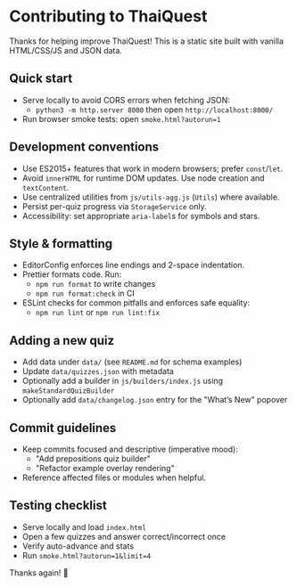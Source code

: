 # Contributing to ThaiQuest

Thanks for helping improve ThaiQuest! This is a static site built with vanilla HTML/CSS/JS and JSON data.

## Quick start

- Serve locally to avoid CORS errors when fetching JSON:
  - `python3 -m http.server 8000` then open `http://localhost:8000/`
- Run browser smoke tests: open `smoke.html?autorun=1`

## Development conventions

- Use ES2015+ features that work in modern browsers; prefer `const`/`let`.
- Avoid `innerHTML` for runtime DOM updates. Use node creation and `textContent`.
- Use centralized utilities from `js/utils-agg.js` (`Utils`) where available.
- Persist per-quiz progress via `StorageService` only.
- Accessibility: set appropriate `aria-label`s for symbols and stars.

## Style & formatting

- EditorConfig enforces line endings and 2-space indentation.
- Prettier formats code. Run:
  - `npm run format` to write changes
  - `npm run format:check` in CI
- ESLint checks for common pitfalls and enforces safe equality:
  - `npm run lint` or `npm run lint:fix`

## Adding a new quiz

- Add data under `data/` (see `README.md` for schema examples)
- Update `data/quizzes.json` with metadata
- Optionally add a builder in `js/builders/index.js` using `makeStandardQuizBuilder`
- Optionally add `data/changelog.json` entry for the "What’s New" popover

## Commit guidelines

- Keep commits focused and descriptive (imperative mood):
  - "Add prepositions quiz builder"
  - "Refactor example overlay rendering"
- Reference affected files or modules when helpful.

## Testing checklist

- Serve locally and load `index.html`
- Open a few quizzes and answer correct/incorrect once
- Verify auto-advance and stats
- Run `smoke.html?autorun=1&limit=4`

Thanks again! 🙏